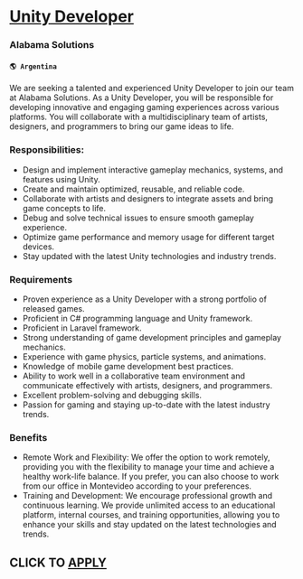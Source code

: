 # [Unity Developer](https://www.remotewlb.com/apply/unity-developer-53033)  
### Alabama Solutions  
#### `🌎 Argentina`  

We are seeking a talented and experienced Unity Developer to join our team at Alabama Solutions. As a Unity Developer, you will be responsible for developing innovative and engaging gaming experiences across various platforms. You will collaborate with a multidisciplinary team of artists, designers, and programmers to bring our game ideas to life.

### Responsibilities:

  * Design and implement interactive gameplay mechanics, systems, and features using Unity.
  * Create and maintain optimized, reusable, and reliable code.
  * Collaborate with artists and designers to integrate assets and bring game concepts to life.
  * Debug and solve technical issues to ensure smooth gameplay experience.
  * Optimize game performance and memory usage for different target devices.
  * Stay updated with the latest Unity technologies and industry trends.

### Requirements

  * Proven experience as a Unity Developer with a strong portfolio of released games.
  * Proficient in C# programming language and Unity framework.
  * Proficient in Laravel framework.
  * Strong understanding of game development principles and gameplay mechanics.
  * Experience with game physics, particle systems, and animations.
  * Knowledge of mobile game development best practices.
  * Ability to work well in a collaborative team environment and communicate effectively with artists, designers, and programmers.
  * Excellent problem-solving and debugging skills.
  * Passion for gaming and staying up-to-date with the latest industry trends.

### Benefits

  * Remote Work and Flexibility: We offer the option to work remotely, providing you with the flexibility to manage your time and achieve a healthy work-life balance. If you prefer, you can also choose to work from our office in Montevideo according to your preferences.
  * Training and Development: We encourage professional growth and continuous learning. We provide unlimited access to an educational platform, internal courses, and training opportunities, allowing you to enhance your skills and stay updated on the latest technologies and trends.

  
## CLICK TO [APPLY](https://www.remotewlb.com/apply/unity-developer-53033)

